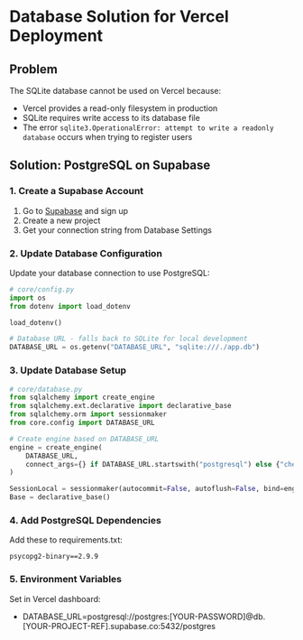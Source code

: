 # Database Solution for Vercel Deployment

## Problem
The SQLite database cannot be used on Vercel because:
- Vercel provides a read-only filesystem in production
- SQLite requires write access to its database file
- The error `sqlite3.OperationalError: attempt to write a readonly database` occurs when trying to register users

## Solution: PostgreSQL on Supabase

### 1. Create a Supabase Account
1. Go to [Supabase](https://supabase.io) and sign up
2. Create a new project
3. Get your connection string from Database Settings

### 2. Update Database Configuration
Update your database connection to use PostgreSQL:

```python
# core/config.py
import os
from dotenv import load_dotenv

load_dotenv()

# Database URL - falls back to SQLite for local development
DATABASE_URL = os.getenv("DATABASE_URL", "sqlite:///./app.db")
```

### 3. Update Database Setup
```python
# core/database.py
from sqlalchemy import create_engine
from sqlalchemy.ext.declarative import declarative_base
from sqlalchemy.orm import sessionmaker
from core.config import DATABASE_URL

# Create engine based on DATABASE_URL
engine = create_engine(
    DATABASE_URL, 
    connect_args={} if DATABASE_URL.startswith("postgresql") else {"check_same_thread": False}
)

SessionLocal = sessionmaker(autocommit=False, autoflush=False, bind=engine)
Base = declarative_base()
```

### 4. Add PostgreSQL Dependencies
Add these to requirements.txt:
```
psycopg2-binary==2.9.9
```

### 5. Environment Variables
Set in Vercel dashboard:
- DATABASE_URL=postgresql://postgres:[YOUR-PASSWORD]@db.[YOUR-PROJECT-REF].supabase.co:5432/postgres
